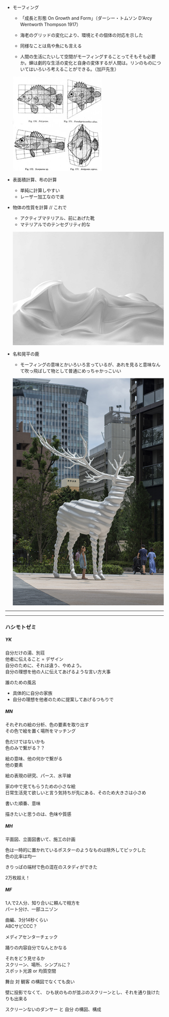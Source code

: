 - モーフィング  
  - 「成長と形態 On Growth and Form」（ダーシー・トムソン D'Arcy Wentworth Thompson 1917）  
  - 海老のグリッドの変化により、環境とその個体の対応を示した  
  - 同様なことは鳥や魚にも言える  

  - 人間の生活にたいして空間がモーフィングすることってそもそも必要か。蝉は劇的な生活の変化と自身の変体するが人間は。リンのものについてはいろいろ考えることができる。（加戸先生）  

  ![photo](photo/On-Growth.jpg)



- 表面積計算、布の計算  
  - 単純に計算しやすい  
  - レーザー加工なので楽


- 物体の性質を計算 // これで
  - アクティブマテリアル、前にあげた靴  
  - マテリアルでのテンセグリティ的な  

  ![photo](photo/Active-Shoes-01.jpg)



- 名和晃平の鹿  
  - モーフィングの意味とかいろいろ言っているが、あれを見ると意味なんて吹っ飛ばして物として普通にめっちゃかっこいい  

  ![photo](photo/Nawa-01.jpg)




---  

---  

### ハシモトゼミ  

##### YK  

自分だけの湯、別荘  
他者に伝えること = デザイン  
自分のために、それは違う、やめよう。  
自分の理想を他の人に伝えてあげるような言い方大事  

誰のための風呂  
- 具体的に自分の家族  
- 自分の理想を他者のために提案してあげるつもりで  


##### MN  

それぞれの絵の分析、色の要素を取り出す  
その色で絵を置く場所をマッチング  

色だけではないかも  
色のみで繋がる？？  

絵の意味、他の何かで繋がる  
他の要素  

絵の表現の研究、パース、水平線  

家の中で見てもらうための小さな絵  
日常生活見て欲しいと言う気持ちが先にある、そのため大きさは小さめ  

書いた順番、意味  

描きたいと思うのは、色味や質感  


##### MH  

平面図、立面図書いて、施工の計画  

色は一時的に置かれているポスターのようなものは除外してピックした  
色の比率は均一  

きりっぱの端材で色の混在のスタディができた  

2万枚超え！  


##### MF  

1人で2人分、知り合いに頼んで相方を  
パート分け、一部ユニゾン

曲編、3分14秒くらい  
ABCサビCCC？  

メディアセンターチェック  

踊りの内容自分でなんとかなる  

それをどう見せるか  
スクリーン、場所、シンプルに？  
スポット光源 or 均質空間  

舞台 対 観客 の構図でなくても良い  

壁に投影でなくて、
ひも状のものが並ぶのスクリーンとし、それを通り抜けたりも出来る  

スクリーンないのダンサー と 自分 の構図、構成
